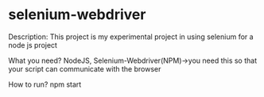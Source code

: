 # selenium-webdriver
Description: This project is my experimental project in using selenium for a node js project

What you need?
NodeJS, Selenium-Webdriver(NPM)->you need this so that your script can communicate with the browser

How to run?
npm start
